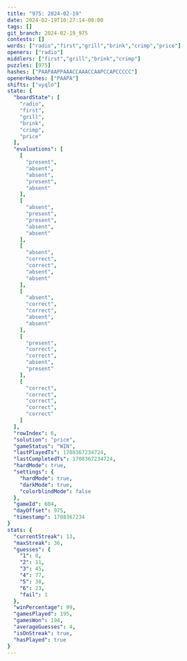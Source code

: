 ```yaml
---
title: "975: 2024-02-19"
date: 2024-02-19T10:27:14-08:00
tags: []
git_branch: 2024-02-19_975
contests: []
words: ["radio","first","grill","brink","crimp","price"]
openers: ["radio"]
middlers: ["first","grill","brink","crimp"]
puzzles: [975]
hashes: ["PAAPAAPPAAACCAAACCAAPCCAPCCCCC"]
openerHashes: ["PAAPA"]
shifts: ["vyqlo"]
state: {
  "boardState": [
    "radio",
    "first",
    "grill",
    "brink",
    "crimp",
    "price"
  ],
  "evaluations": [
    [
      "present",
      "absent",
      "absent",
      "present",
      "absent"
    ],
    [
      "absent",
      "present",
      "present",
      "absent",
      "absent"
    ],
    [
      "absent",
      "correct",
      "correct",
      "absent",
      "absent"
    ],
    [
      "absent",
      "correct",
      "correct",
      "absent",
      "absent"
    ],
    [
      "present",
      "correct",
      "correct",
      "absent",
      "present"
    ],
    [
      "correct",
      "correct",
      "correct",
      "correct",
      "correct"
    ]
  ],
  "rowIndex": 6,
  "solution": "price",
  "gameStatus": "WIN",
  "lastPlayedTs": 1708367234724,
  "lastCompletedTs": 1708367234724,
  "hardMode": true,
  "settings": {
    "hardMode": true,
    "darkMode": true,
    "colorblindMode": false
  },
  "gameId": 604,
  "dayOffset": 975,
  "timestamp": 1708367234
}
stats: {
  "currentStreak": 13,
  "maxStreak": 36,
  "guesses": {
    "1": 0,
    "2": 11,
    "3": 45,
    "4": 77,
    "5": 38,
    "6": 23,
    "fail": 1
  },
  "winPercentage": 99,
  "gamesPlayed": 195,
  "gamesWon": 194,
  "averageGuesses": 4,
  "isOnStreak": true,
  "hasPlayed": true
}
---
```

<!-- more -->
